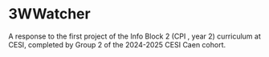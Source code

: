 # 3WWatcher
A response to the first project of the Info Block 2 (CPI , year 2) curriculum at CESI, completed by Group 2 of the 2024-2025 CESI Caen cohort.
